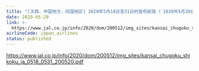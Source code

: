 ```yaml
---
title: "[关西，中国地方，四国地区] 2020年5月18日至31日的登机航班（ 2020年5月20日更新）"
date: 2020-05-20
link: >-
  https://www.jal.co.jp/info/2020/dom/200512/img_sites/kansai_chugoku_shikoku_ja_0518_0531_200520.pdf
airlineCode: japan_airlines
status: published
---
```

https://www.jal.co.jp/info/2020/dom/200512/img_sites/kansai_chugoku_shikoku_ja_0518_0531_200520.pdf